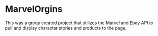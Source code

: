 # MarvelOrgins
This was a group created project that utilizes the Marvel and Ebay API to pull and display character stories and products to the page.


